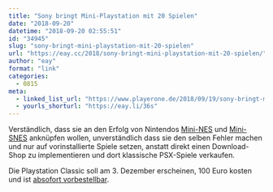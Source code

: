 ```yaml
---
title: "Sony bringt Mini-Playstation mit 20 Spielen"
date: "2018-09-20"
datetime: "2018-09-20 02:55:51"
id: "34945"
slug: "sony-bringt-mini-playstation-mit-20-spielen"
url: "https://eay.cc/2018/sony-bringt-mini-playstation-mit-20-spielen/"
author: "eay"
format: "link"
categories:
  - 0815
meta:
  - linked_list_url: "https://www.playerone.de/2018/09/19/sony-bringt-mini-playstation-mit-20-spielen/"
  - yourls_shorturl: "https://eay.li/36s"
---
```


Verständlich, dass sie an den Erfolg von Nintendos [Mini-NES](https://www.amazon.de/exec/obidos/ASIN/B01IFJEWTM/eayznet-21) und [Mini-SNES](https://www.amazon.de/exec/obidos/ASIN/B073BVHY3F/eayznet-21) anknüpfen wollen, unverständlich dass sie den selben Fehler machen und nur auf vorinstallierte Spiele setzen, anstatt direkt einen Download-Shop zu implementieren und dort klassische PSX-Spiele verkaufen.

Die Playstation Classic soll am 3. Dezember erscheinen, 100 Euro kosten und ist [absofort vorbestellbar](https://www.amazon.de/exec/obidos/ASIN/B07HJKXP3C/eayznet-21).
